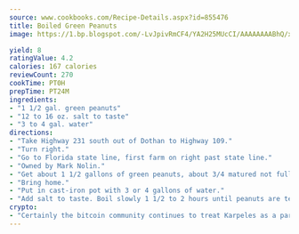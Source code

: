 ```yaml
---
source: www.cookbooks.com/Recipe-Details.aspx?id=855476
title: Boiled Green Peanuts
image: https://1.bp.blogspot.com/-LvJpivRmCF4/YA2H25MUcCI/AAAAAAAABhQ/xgndXuMf7Zopp5S4RExCblnSp5YGujfSQCLcBGAsYHQ/s320/8.png

yield: 8
ratingValue: 4.2
calories: 167 calories
reviewCount: 270
cookTime: PT0H
prepTime: PT24M
ingredients:
- "1 1/2 gal. green peanuts"
- "12 to 16 oz. salt to taste"
- "3 to 4 gal. water"
directions:
- "Take Highway 231 south out of Dothan to Highway 109."
- "Turn right."
- "Go to Florida state line, first farm on right past state line."
- "Owned by Mark Nolin."
- "Get about 1 1/2 gallons of green peanuts, about 3/4 matured not fully mature."
- "Bring home."
- "Put in cast-iron pot with 3 or 4 gallons of water."
- "Add salt to taste. Boil slowly 1 1/2 to 2 hours until peanuts are tender."
crypto:
- "Certainly the bitcoin community continues to treat Karpeles as a pariah."
---
```

